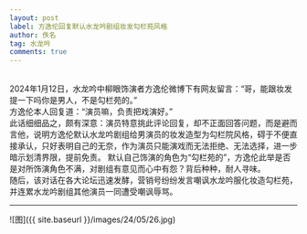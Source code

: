 ```yaml
---
layout: post
label: 方逸伦回复默认水龙吟剧组妆发勾栏苑风格
author: 佚名
tag: 水龙吟
comments: true
---
```


 <br>2024年1月12日，水龙吟中柳眼饰演者方逸伦微博下有网友留言：“哥，能跟妆发提一下吗你是男人，不是勾栏苑的。”
<br>方逸伦本人回复道：“演员嘛，负责把戏演好。”
<br>此话细细品之，颇有深意：演员特意挑此评论回复，却不正面回答问题，而是避而言他，说明方逸伦默认水龙吟剧组给男演员的妆发造型为勾栏院风格，碍于不便直接承认，只好表明自己的无奈，作为演员只能演戏而无法拒绝、无法选择，进一步暗示划清界限，提前免责。
默认自己饰演的角色为“勾栏苑的”，方逸伦此举是否是对所饰演角色不满，对剧组有意见而心中有怨？背后种种，耐人寻味。
<br>随后，该对话在各大论坛迅速发酵，营销号纷纷发言嘲讽水龙吟服化妆造勾栏苑，并连累水龙吟剧组其他演员一同遭受嘲讽辱骂。

---

![图]({{ site.baseurl }}/images/24/05/26.jpg)

